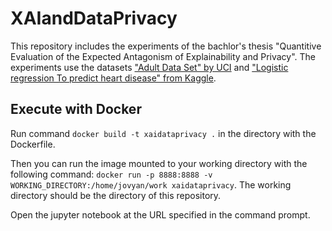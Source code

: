 # XAIandDataPrivacy

This repository includes the experiments of the bachlor's thesis "Quantitive Evaluation of the Expected Antagonism of Explainability and Privacy".
The experiments use the datasets ["Adult Data Set" by UCI](https://archive.ics.uci.edu/ml/datasets/Adult) and ["Logistic regression To predict heart disease" from Kaggle](https://www.kaggle.com/dileep070/heart-disease-prediction-using-logistic-regression).

## Execute with Docker

Run command `docker build -t xaidataprivacy .` in the directory with the Dockerfile.

Then you can run the image mounted to your working directory with the following command: `docker run -p 8888:8888 -v WORKING_DIRECTORY:/home/jovyan/work xaidataprivacy`.
The working directory should be the directory of this repository.

Open the jupyter notebook at the URL specified in the command prompt.